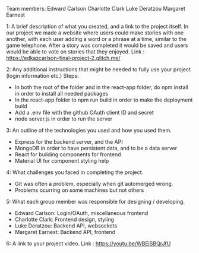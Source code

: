Team members: 
Edward Carlson
Charlotte Clark
Luke Deratzou
Margaret Earnest

1:
A brief description of what you created, and a link to the project itself.
In our project we made a website where users could make stories with one another, with each user adding a word or a phrase at a time, similar to the game telephone.
After a story was completed it would be saved and users would be able to vote on stories that they enjoyed.
Link : https://edkazcarlson-final-project-2.glitch.me/ 


2:
Any additional instructions that might be needed to fully use your project (login information etc.)
Steps:
- In both the root of the folder and in the react-app folder, do npm install in order to install all needed packages
- In the react-app folder to npm run build in order to make the deployment build
- Add a .env file with the github OAuth client ID and secret
- node server.js in order to run the server

3:
An outline of the technologies you used and how you used them.
- Express for the backend server, and the API
- MongoDB in order to have persistent data, and to be a data server
- React for building components for frontend
- Material UI for component styling help

4:
What challenges you faced in completing the project.
- Git was often a problem, especially when git automerged wrong.
- Problems ocurring on some machines but not others


5:
What each group member was responsible for designing / developing.
- Edward Carlson: Login/OAuth, miscellaneous frontend
- Charlotte Clark: Frontend design, styling
- Luke Deratzou: Backend API, websockets
- Margaret Earnest: Backend API, frontend


6:
A link to your project video.
Link : https://youtu.be/WBEjSBQrJfU
